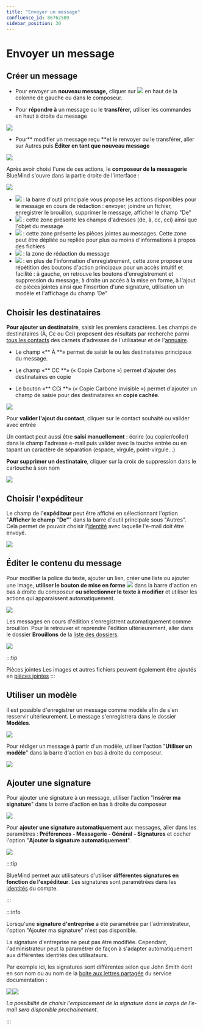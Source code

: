 ```yaml
---
title: "Envoyer un message"
confluence_id: 86762509
sidebar_position: 30
---
```

# Envoyer un message


## Créer un message

- Pour envoyer un **nouveau message,** cliquer sur ![](../../attachments/86762509/86764424.png) en haut de la colonne de gauche ou dans le composeur.


- Pour **répondre à** un message ou le **transférer,** utiliser les commandes en haut à droite du message


![](../../attachments/86762509/86764423.png)


- Pour** modifier un message reçu **et le renvoyer ou le transférer, aller sur Autres puis **Éditer en tant que nouveau message**


![](../../attachments/86762509/86764422.png)


Après avoir choisi l'une de ces actions, le **composeur de la messagerie** BlueMind s'ouvre dans la partie droite de l'interface :

![](../../attachments/86762509/86764421.png)


- ![](../../attachments/86762509/86764453.png) : la barre d'outil principale vous propose les actions disponibles pour le message en cours de rédaction : envoyer, joindre un fichier, enregistrer le brouillon, supprimer le message, afficher le champ "De"
- ![](../../attachments/86762509/86764452.png) : cette zone présente les champs d'adresses (de, à, cc, cci) ainsi que l'objet du message
- ![](../../attachments/86762509/86764451.png) : cette zone présente les pièces jointes au messages. Cette zone peut être dépliée ou repliée pour plus ou moins d'informations à propos des fichiers
- ![](../../attachments/86762509/86764450.png) : la zone de rédaction du message
- ![](../../attachments/86762509/86764449.png) : en plus de l'information d'enregistrement, cette zone propose une répétition des boutons d'action principaux pour un accès intuitif et facilité : à gauche, on retrouve les boutons d'enregistrement et suppression du message, à droite un accès à la mise en forme, à l'ajout de pièces jointes ainsi que l'insertion d'une signature, utilisation un modèle et l'affichage du champ 'De"


## Choisir les destinataires

**Pour ajouter un destinataire**, saisir les premiers caractères. Les champs de destinataires (À, Cc ou Cci) proposent des résultats par recherche parmi [tous les contacts](https://forge.bluemind.net/confluence/pages/viewpage.action?pageId=86743918#id-.D%C3%A9couvrirlescontactsvBM4-Identifierlestypesdecontacts) des carnets d'adresses de l'utilisateur et de l'[annuaire](https://forge.bluemind.net/confluence/pages/viewpage.action?pageId=86744314#id-.G%C3%A9rerlescarnetsd%27adressespartag%C3%A9svBM4-Utiliserl%27Annuaireannuaire).

- Le champ «** À **» permet de saisir le ou les destinataires principaux du message.

- Le champ «** CC **» (« Copie Carbone ») permet d'ajouter des destinataires en copie
- Le bouton «** CCi **» (« Copie Carbone invisible ») permet d'ajouter un champ de saisie pour des destinataires en **copie cachée**.


![](../../attachments/86762509/86764420.png)


Pour **valider l'ajout du contact**, cliquer sur le contact souhaité ou valider avec entrée


Un contact peut aussi être **saisi manuellement** : écrire (ou copier/coller) dans le champ l'adresse e-mail puis valider avec la touche entrée ou en tapant un caractère de séparation (espace, virgule, point-virgule...)


**Pour supprimer un destinataire**, cliquer sur la croix de suppression dans le cartouche à son nom

![](../../attachments/86762509/86764419.png)

## Choisir l'expéditeur

Le champ de l'**expéditeur** peut être affiché en sélectionnant l'option "**Afficher le champ "De"**" dans la barre d'outil principale sous "Autres". Cela permet de pouvoir choisir l'[identité](/Guide_de_l_utilisateur/La_messagerie/Gérer_les_identités_du_compte/) avec laquelle l'e-mail doit être envoyé.


![](../../attachments/86762509/86764418.png)


## Éditer le contenu du message


Pour modifier la police du texte, ajouter un lien, créer une liste ou ajouter une image, **utiliser le bouton de mise en forme** ![](../../attachments/86762509/86764409.png) dans la barre d'action en bas à droite du composeur **ou sélectionner le texte à modifier** et utiliser les actions qui apparaissent automatiquement.

![](../../attachments/86762509/86764417.png)


Les messages en cours d'édition s'enregistrent automatiquement comme brouillon. Pour le retrouver et reprendre l'édition ultérieurement, aller dans le dossier **Brouillons** de la [liste des dossiers](/Guide_de_l_utilisateur/La_messagerie/Organiser_les_dossiers/).

![](../../attachments/86762509/86764416.png)


:::tip

Pièces jointes
Les images et autres fichiers peuvent également être ajoutés en [pièces jointes](/Guide_de_l_utilisateur/La_messagerie/Ajouter_des_pièces_jointes/)
:::

## Utiliser un modèle

Il est possible d'enregistrer un message comme modèle afin de s'en resservir ultérieurement. Le message s'enregistrera dans le dossier **Modèles**.

![](../../attachments/86762509/86764415.png)


Pour rédiger un message à partir d'un modèle, utiliser l'action "**Utiliser un modèle**" dans la barre d'action en bas à droite du composeur.

![](../../attachments/86762509/86764414.png)


## Ajouter une signature

Pour ajouter une signature à un message, utiliser l'action "**Insérer ma signature**" dans la barre d'action en bas à droite du composeur

![](../../attachments/86762509/86764413.png)


Pour **ajouter une signature automatiquement** aux messages, aller dans les paramètres : **Préférences - Messagerie - Général - Signatures** et cocher l'option "**Ajouter la signature automatiquement**".

![](../../attachments/86762509/86764412.png)


:::tip

BlueMind permet aux utilisateurs d'utiliser **différentes signatures en fonction de l'expéditeur**. Les signatures sont paramétrées dans les [identités](/Guide_de_l_utilisateur/La_messagerie/Gérer_les_identités_du_compte/) du compte.

:::


:::info

Lorsqu'une **signature d'entreprise** a été paramétrée par l'administrateur, l'option "Ajouter ma signature" n'est pas disponible.

La signature d'entreprise ne peut pas être modifiée. Cependant, l'administrateur peut la paramétrer de façon à s'adapter automatiquement aux différentes identités des utilisateurs.

Par exemple ici, les signatures sont différentes selon que John Smith écrit en son nom ou au nom de la [boite aux lettres partagée](/Guide_de_l_utilisateur/La_messagerie/Utiliser_une_messagerie_partagée/) du service documentation :

![](../../attachments/86762509/86764411.png)![](../../attachments/86762509/86764410.png)


*La possibilité de choisir l'emplacement de la signature dans le corps de l'e-mail sera disponible prochainement.*

:::


